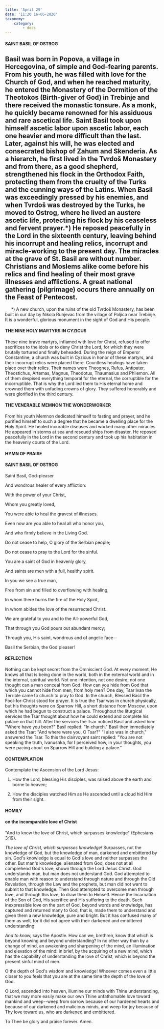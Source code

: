 ```yaml
---
title: 'April 29'
date: '11:20 16-06-2020'
taxonomy:
    category:
        - docs
---
```


#### SAINT BASIL OF OSTROG

Basil was born in Popova, a village in Hercegovina, of simple and God-fearing parents. From his youth, he was filled with love for the Church of God, and when he reached maturity, he entered the Monastery of the Dormition of the Theotokos (Birth-giver of God) in Trebinje and there received the monastic tonsure. As a monk, he quickly became renowned for his assiduous and rare ascetical life. Saint Basil took upon himself ascetic labor upon ascetic labor, each one heavier and more difficult than the last. Later, against his will, he was elected and consecrated bishop of Zahum and Skenderia. As a hierarch, he first lived in the Tvrdoš Monastery and from there, as a good shepherd, strengthened his flock in the Orthodox Faith, protecting them from the cruelty of the Turks and the cunning ways of the Latins. When Basil was exceedingly pressed by his enemies, and when Tvrdoš was destroyed by the Turks, he moved to Ostrog, where he lived an austere ascetic life, protecting his flock by his ceaseless and fervent prayer.*) He reposed peacefully in the Lord in the sixteenth century, leaving behind his incorrupt and healing relics, incorrupt and miracle-working to the present day. The miracles at the grave of St. Basil are without number. Christians and Moslems alike come before his relics and find healing of their most grave illnesses and afflictions. A great national gathering (pilgrimage) occurs there annually on the Feast of Pentecost.
--------------------
     *) A new church, upon the ruins of the old Tvrdoš Monastery, has been built in our day by Nikola Runjevac from the village of Poljica near Trebinje. It is a wonderful, glorious monument in the sight of God and His people.

#### THE NINE HOLY MARTYRS IN CYZICUS

These nine brave martyrs, inflamed with love for Christ, refused to offer sacrifices to the idols or to deny Christ the Lord, for which they were brutally tortured and finally beheaded. During the reign of Emperor Constantine, a church was built in Cyzicus in honor of these martyrs, and their incorrupt relics were placed there. Countless healings have taken place over their relics. Their names were Theognes, Rufus, Antipater, Theostichus, Artemas, Magnus, Theodotus, Thaumasius and Philemon. All of them despised everything temporal for the eternal, the corruptible for the incorruptible. That is why the Lord led them to His eternal home and crowned them with unfading crowns of glory. They suffered honorably and were glorified in the third century.

#### THE VENERABLE MEMNON THE WONDERWORKER

From his youth Memnon dedicated himself to fasting and prayer, and he purified himself to such a degree that he became a dwelling place for the Holy Spirit. He healed incurable diseases and worked many other miracles. He appeared in storms at sea and rescued ships from disaster. He reposed peacefully in the Lord in the second century and took up his habitation in the heavenly courts of the Lord.



#### HYMN OF PRAISE

#### SAINT BASIL OF OSTROG

Saint Basil, God-pleaser

And wondrous healer of every affliction:

With the power of your Christ,

Whom you greatly loved,

You were able to heal the gravest of illnesses.

Even now are you able to heal all who honor you,

And who firmly believe in the Living God.

Do not cease to help, O glory of the Serbian people;

Do not cease to pray to the Lord for the sinful.

You are a saint of God in heavenly glory,

And saints are men with a full, healthy spirit.

In you we see a true man,

Free from sin and filled to overflowing with healing,

In whom there burns the fire of the Holy Spirit,

In whom abides the love of the resurrected Christ.

We are grateful to you and to the All-powerful God,

That through you God pours out abundant mercy;

Through you, His saint, wondrous and of angelic face--

Basil the Serbian, the God pleaser!


#### REFLECTION

Nothing can be kept secret from the Omniscient God. At every moment, He knows all that is being done in the world, both in the external world and in the internal, spiritual world. Not one intention, not one desire, not one thought can a man conceal from God. How can you hide from God that which you cannot hide from men, from holy men? One day, Tsar Ivan the Terrible came to church to pray to God. In the church, Blessed Basil the Fool-for-Christ stood for prayer. It is true the Tsar was in church physically, but his thoughts were on Sparrow Hill, a short distance from Moscow, upon which he had begun to construct a palace. Throughout the liturgical services the Tsar thought about how he could extend and complete his palace on that hill. After the services the Tsar noticed Basil and asked him: "Where have you been?" Basil replied: "In church." Basil then immediately asked the Tsar: "And where were you, O Tsar?" "I also was in church," answered the Tsar. To this the clairvoyant saint replied: "You are not speaking the truth, Ivanushka, for I perceived how, in your thoughts, you were pacing about on Sparrow Hill and building a palace."

#### CONTEMPLATION

Contemplate the Ascension of the Lord Jesus:

1.  How the Lord, blessing His disciples, was raised above the earth and borne to heaven;

1.  How the disciples watched Him as He ascended until a cloud hid Him from their sight.



#### HOMILY

#### on the incomparable love of Christ

"And to know the love of Christ, which surpasses knowledge" (Ephesians 3:19).

*The love of Christ, which surpasses knowledge!* Surpasses, not the knowledge of God, but the knowledge of man, darkened and embittered by sin. God's knowledge is equal to God's love and neither surpasses the other. But man's knowledge, alienated from God, does not at all comprehend God's love, shown through the Lord Jesus Christ. God understands man, but man does not understand God. God attempted to enable man with reason to understand through nature and through the Old Revelation, through the Law and the prophets, but man did not want to submit to that knowledge. Then God attempted to overcome men through love, and through this love, to draw them to Himself. Hence the Incarnation of the Son of God, His sacrifice and His suffering to the death. Such inexpressible love on the part of God, beyond words and knowledge, has captured and returned many to God, that is, made them to understand and given them a new knowledge, pure and bright. But it has confused many of them as well, for it did not agree with their darkened and embittered understanding.

*And to know,* says the Apostle. How can we, brethren, know that which is beyond knowing and beyond understanding? In no other way than by a change of mind, an awakening and sharpening of the mind, an illumination and elevation of the mind: in brief, by the acquiring of a new mind, which has the capability of understanding the love of Christ, which is beyond the present sinful mind of men.

O the depth of God's wisdom and knowledge! Whoever comes even a little closer to you feels that you are at the same time the depth of the love of God.

O Lord, ascended into heaven, illumine our minds with Thine understanding, that we may more easily make our own Thine unfathomable love toward mankind and weep--weep from sorrow because of our hardened hearts and because of our darkened and malicious minds, and weep for joy because of Thy love toward us, who are darkened and embittered.

To Thee be glory and praise forever. Amen.

 
